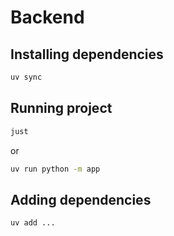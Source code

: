 # Backend

## Installing dependencies

```sh
uv sync
```

## Running project

```sh
just
```

or

```sh
uv run python -m app
```

## Adding dependencies

```sh
uv add ...
```
